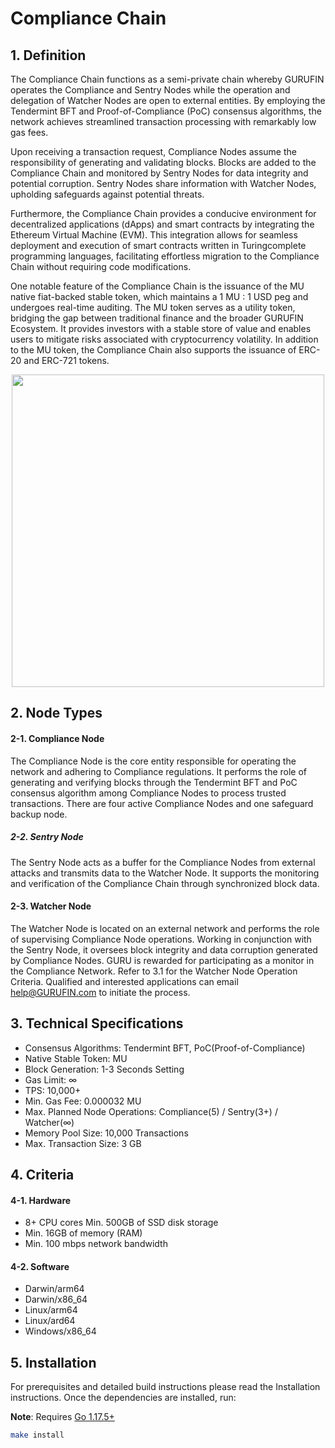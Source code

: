 # Compliance Chain
## 1. Definition
The Compliance Chain functions as a semi-private chain whereby GURUFIN operates the Compliance and Sentry Nodes while the operation and delegation of Watcher Nodes are open to external entities. By employing the Tendermint BFT and Proof-of-Compliance (PoC) consensus algorithms, the network achieves streamlined transaction processing with remarkably low gas fees.

Upon receiving a transaction request, Compliance Nodes assume the responsibility of generating and validating blocks. Blocks are added to the Compliance Chain and monitored by Sentry Nodes for data integrity and potential corruption. Sentry Nodes share information with Watcher Nodes, upholding safeguards against potential threats.

Furthermore, the Compliance Chain provides a conducive environment for decentralized applications (dApps) and smart contracts by integrating the Ethereum Virtual Machine (EVM). This integration allows for seamless deployment and execution of smart contracts written in Turingcomplete programming languages, facilitating effortless migration to the Compliance Chain without requiring code modifications.

One notable feature of the Compliance Chain is the issuance of the MU native fiat-backed stable token, which maintains a 1 MU : 1 USD peg and undergoes real-time auditing. The MU token serves as a utility token, bridging the gap between traditional finance and the broader GURUFIN Ecosystem. It provides investors with a stable store of value and enables users to mitigate risks associated with cryptocurrency volatility. In addition to the MU token, the Compliance Chain also supports the issuance of ERC-20 and ERC-721 tokens.
<p align="center"><img src="https://doc.gurufin.io/assets/03_Compliance_Chain_Network_Configuration.png" width="500px"></p>

## 2. Node Types
#### 2-1. Compliance Node 
The Compliance Node is the core entity responsible for operating the network and adhering to Compliance regulations. It performs the role of generating and verifying blocks through the Tendermint BFT and PoC consensus algorithm among Compliance Nodes to process trusted transactions. There are four active Compliance Nodes and one safeguard backup node. 

##### 2-2. Sentry Node 
The Sentry Node acts as a buffer for the Compliance Nodes from external attacks and transmits data to the Watcher Node. It supports the monitoring and verification of the Compliance Chain through synchronized block data. 

#### 2-3. Watcher Node 
The Watcher Node is located on an external network and performs the role of supervising Compliance Node operations. Working in conjunction with the Sentry Node, it oversees block integrity and data corruption generated by Compliance Nodes. GURU is rewarded for participating as a monitor in the Compliance Network. Refer to 3.1 for the Watcher Node Operation Criteria. Qualified and interested applications can email help@GURUFIN.com to initiate the process.

## 3. Technical Specifications
- Consensus Algorithms: Tendermint BFT, PoC(Proof-of-Compliance)
- Native Stable Token: MU
- Block Generation: 1-3 Seconds Setting
- Gas Limit: ∞
- TPS: 10,000+
- Min. Gas Fee: 0.000032 MU
- Max. Planned Node Operations: Compliance(5) / Sentry(3+) / Watcher(∞)
- Memory Pool Size: 10,000 Transactions
- Max. Transaction Size: 3 GB

## 4. Criteria
#### 4-1. Hardware
- 8+ CPU cores Min. 500GB of SSD disk storage
- Min. 16GB of memory (RAM)
- Min. 100 mbps network bandwidth

#### 4-2. Software
- Darwin/arm64
- Darwin/x86_64
- Linux/arm64
- Linux/ard64
- Windows/x86_64

## 5. Installation
For prerequisites and detailed build instructions please read the Installation instructions. Once the dependencies are installed, run:

**Note**: Requires [Go 1.17.5+](https://golang.org/dl/)

```bash
make install
```
